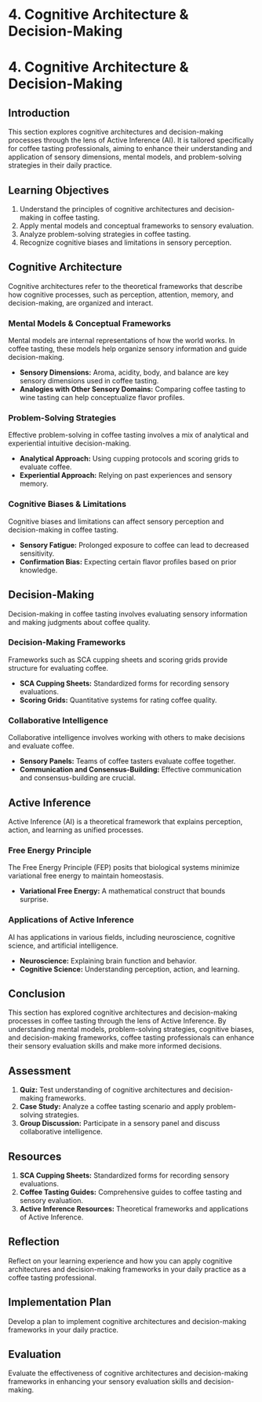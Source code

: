 # 4. Cognitive Architecture & Decision-Making

# 4. Cognitive Architecture & Decision-Making

## Introduction

This section explores cognitive architectures and decision-making processes through the lens of Active Inference (AI). It is tailored specifically for coffee tasting professionals, aiming to enhance their understanding and application of sensory dimensions, mental models, and problem-solving strategies in their daily practice.

## Learning Objectives

1. Understand the principles of cognitive architectures and decision-making in coffee tasting.
2. Apply mental models and conceptual frameworks to sensory evaluation.
3. Analyze problem-solving strategies in coffee tasting.
4. Recognize cognitive biases and limitations in sensory perception.

## Cognitive Architecture

Cognitive architectures refer to the theoretical frameworks that describe how cognitive processes, such as perception, attention, memory, and decision-making, are organized and interact.

### Mental Models & Conceptual Frameworks

Mental models are internal representations of how the world works. In coffee tasting, these models help organize sensory information and guide decision-making.

* **Sensory Dimensions:** Aroma, acidity, body, and balance are key sensory dimensions used in coffee tasting.
* **Analogies with Other Sensory Domains:** Comparing coffee tasting to wine tasting can help conceptualize flavor profiles.

### Problem-Solving Strategies

Effective problem-solving in coffee tasting involves a mix of analytical and experiential intuitive decision-making.

* **Analytical Approach:** Using cupping protocols and scoring grids to evaluate coffee.
* **Experiential Approach:** Relying on past experiences and sensory memory.

### Cognitive Biases & Limitations

Cognitive biases and limitations can affect sensory perception and decision-making in coffee tasting.

* **Sensory Fatigue:** Prolonged exposure to coffee can lead to decreased sensitivity.
* **Confirmation Bias:** Expecting certain flavor profiles based on prior knowledge.

## Decision-Making

Decision-making in coffee tasting involves evaluating sensory information and making judgments about coffee quality.

### Decision-Making Frameworks

Frameworks such as SCA cupping sheets and scoring grids provide structure for evaluating coffee.

* **SCA Cupping Sheets:** Standardized forms for recording sensory evaluations.
* **Scoring Grids:** Quantitative systems for rating coffee quality.

### Collaborative Intelligence

Collaborative intelligence involves working with others to make decisions and evaluate coffee.

* **Sensory Panels:** Teams of coffee tasters evaluate coffee together.
* **Communication and Consensus-Building:** Effective communication and consensus-building are crucial.

## Active Inference

Active Inference (AI) is a theoretical framework that explains perception, action, and learning as unified processes.

### Free Energy Principle

The Free Energy Principle (FEP) posits that biological systems minimize variational free energy to maintain homeostasis.

* **Variational Free Energy:** A mathematical construct that bounds surprise.

### Applications of Active Inference

AI has applications in various fields, including neuroscience, cognitive science, and artificial intelligence.

* **Neuroscience:** Explaining brain function and behavior.
* **Cognitive Science:** Understanding perception, action, and learning.

## Conclusion

This section has explored cognitive architectures and decision-making processes in coffee tasting through the lens of Active Inference. By understanding mental models, problem-solving strategies, cognitive biases, and decision-making frameworks, coffee tasting professionals can enhance their sensory evaluation skills and make more informed decisions.

## Assessment

1. **Quiz:** Test understanding of cognitive architectures and decision-making frameworks.
2. **Case Study:** Analyze a coffee tasting scenario and apply problem-solving strategies.
3. **Group Discussion:** Participate in a sensory panel and discuss collaborative intelligence.

## Resources

1. **SCA Cupping Sheets:** Standardized forms for recording sensory evaluations.
2. **Coffee Tasting Guides:** Comprehensive guides to coffee tasting and sensory evaluation.
3. **Active Inference Resources:** Theoretical frameworks and applications of Active Inference.

## Reflection

Reflect on your learning experience and how you can apply cognitive architectures and decision-making frameworks in your daily practice as a coffee tasting professional.

## Implementation Plan

Develop a plan to implement cognitive architectures and decision-making frameworks in your daily practice.

## Evaluation

Evaluate the effectiveness of cognitive architectures and decision-making frameworks in enhancing your sensory evaluation skills and decision-making.